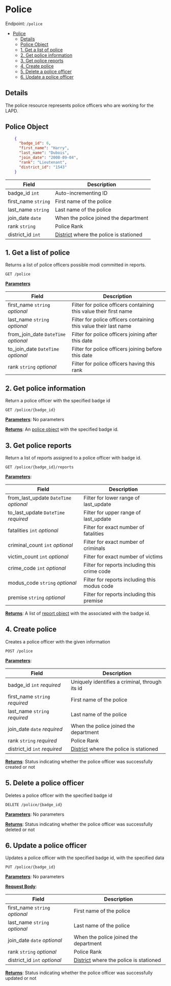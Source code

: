 # Police

Endpoint: `/police`

- [Police](#police)
  - [Details](#details)
  - [Police Object](#police-object)
  - [1. Get a list of police](#1-get-a-list-of-police)
  - [2. Get police information](#2-get-police-information)
  - [3. Get police reports](#3-get-police-reports)
  - [4. Create police](#4-create-police)
  - [5. Delete a police officer](#5-delete-a-police-officer)
  - [6. Update a police officer](#6-update-a-police-officer)

## Details

The police resource represents police officers who are working for the LAPD. 

## Police Object

```json
    {
      "badge_id": 6,
      "first_name": "Harry",
      "last_name": "Dubois",
      "join_date": "2008-09-04",
      "rank": "Lieutenant",
      "district_id": "1543"
    }
```

| Field               | Description                                                            |
|---------------------|------------------------------------------------------------------------|
| badge_id  `int`     | Auto-incrementing ID                                                   |
| first_name `string` | First name of the police                                               |
| last_name `string`  | Last name of the police                                                |
| join_date `date`    | When the police joined the department                                  |
| rank `string`       | Police Rank                                                            |
| district_id `int`   | [District](districts.md#district-object) where the police is stationed |

## 1. Get a list of police

Returns a list of police officers possible modi committed in reports.

`GET /police`

**<u>Parameters</u>** 

| Field                                | Description                                                       |
|--------------------------------------|-------------------------------------------------------------------|
| first_name `string` *optional*       | Filter for police officers containing this value their first name |
| last_name `string` *optional*        | Filter for police officers containing this value their last name  |
| from_join_date `DateTime` *optional* | Filter for police officers joining after this date                |
| to_join_date `DateTime` *optional*   | Filter for police officers joining before this date               |
| rank `string` *optional*             | Filter for police officers having this rank                       |

## 2. Get police information

Return a police officer with the specified badge id

`GET /police/{badge_id}`

**<u>Parameters</u>**: No parameters

**<u>Returns</u>**: An [police object](#police-object) with the specified badge id.

## 3. Get police reports

Return a list of reports assigned to a police officer with badge id.

`GET /police/{badge_id}/reports`

**<u>Parameters</u>**:

| Field                                  | Description                                  |
|----------------------------------------|----------------------------------------------|
| from_last_update `DateTime` *optional* | Filter for lower range of last_update        |
| to_last_update `DateTime` *required*   | Filter for upper range of last_update        |
| fatalities `int` *optional*            | Filter for exact number of fatalities        |
| criminal_count `int` *optional*        | Filter for exact number of criminals         |
| victim_count `int` *optional*          | Filter for exact number of victims           |
| crime_code `int` *optional*            | Filter for reports including this crime code |
| modus_code `string` *optional*         | Filter for reports including this modus code |
| premise `string` *optional*            | Filter for reports including this premise    |

**<u>Returns</u>**: A list of [report object](reports.md#report-object) with the associated with the badge id.

## 4. Create police 

Creates a police officer with the given information

`POST /police`

**<u>Parameters</u>**:

| Field                          | Description                                                            |
|--------------------------------|------------------------------------------------------------------------|
| badge_id  `int` *required*     | Uniquely identifies a criminal, through its id                         |
| first_name `string` *required* | First name of the police                                               |
| last_name `string` *required*  | Last name of the police                                                |
| join_date `date`  *required*   | When the police joined the department                                  |
| rank `string`  *required*      | Police Rank                                                            |
| district_id `int` *required*   | [District](districts.md#district-object) where the police is stationed |

**<u>Returns</u>**: Status indicating whether the police officer was successfully created or not

## 5. Delete a police officer

Deletes a police officer with the specified badge id

`DELETE /police/{badge_id}`

**<u>Parameters</u>**: No parameters

**<u>Returns</u>**: Status indicating whether the police officer was successfully deleted or not

## 6. Update a police officer

Updates a police officer with the specified badge id, with the specified data

`PUT /police/{badge_id}`

**<u>Parameters</u>**: No parameters

**<u>Request Body</u>**:

| Field                          | Description                                                            |
|--------------------------------|------------------------------------------------------------------------|
| first_name `string` *optional* | First name of the police                                               |
| last_name `string` *optional*  | Last name of the police                                                |
| join_date `date`  *optional*   | When the police joined the department                                  |
| rank `string`  *optional*      | Police Rank                                                            |
| district_id `int` *optional*   | [District](districts.md#district-object) where the police is stationed |

**<u>Returns</u>**: Status indicating whether the police officer was successfully updated or not
